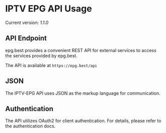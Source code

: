 # IPTV EPG API Usage
Current version: *1.1.0*

## API Endpoint
epg.best provides a convenient REST API for external services to access the services provided by epg.best.

The API is available at `https://epg.best/api`

## JSON
The IPTV-EPG API uses JSON as the markup language for communication. 

## Authentication
The API utilizes OAuth2 for client authentication. For details, please refer to the authentication docs.